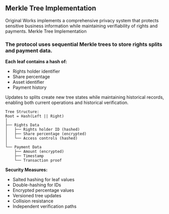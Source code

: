 ## Merkle Tree Implementation

Original Works implements a comprehensive privacy system that protects sensitive business information while maintaining verifiability of rights and payments.
Merkle Tree Implementation

### The protocol uses sequential Merkle trees to store rights splits and payment data.

**Each leaf contains a hash of:**

- Rights holder identifier
- Share percentage
- Asset identifier
- Payment history

Updates to splits create new tree states while maintaining historical records, enabling both current operations and historical verification.

```
Tree Structure:
Root = Hash(Left || Right)
│
├── Rights Data
│   ├── Rights holder ID (hashed)
│   ├── Share percentage (encrypted)
│   └── Access controls (hashed)
│
└── Payment Data
    ├── Amount (encrypted)
    ├── Timestamp
    └── Transaction proof
```
**Security Measures:**
- Salted hashing for leaf values
- Double-hashing for IDs
- Encrypted percentage values
- Versioned tree updates
- Collision resistance
- Independent verification paths
